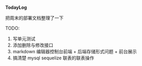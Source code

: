 **TodayLog**

把周末的部署文档整理了一下

TODO:

1. 写单元测试
2. 添加删除与修改接口
3. markdown 编辑器控制台前端 + 后端存储形式问题 + 前台展示
4. 搞清楚 mysql sequelize 联表的联表操作

